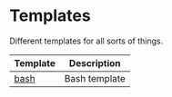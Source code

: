 # Templates

Different templates for all sorts of things.

| Template       | Description   |
| -------------- | ------------- |
| [bash](./bash) | Bash template |
